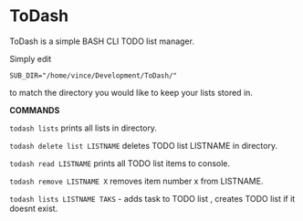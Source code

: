 # ToDash
ToDash is a simple BASH CLI TODO list manager.

Simply edit 

`
SUB_DIR="/home/vince/Development/ToDash/"
`

to match the directory you would like to keep your lists stored in.

**COMMANDS**

`todash lists` prints all lists in directory.

`todash delete list LISTNAME` deletes TODO list LISTNAME in directory.

`todash read LISTNAME` prints all TODO list items to console.

`todash remove LISTNAME X` removes item number x from LISTNAME.

`todash lists LISTNAME TAKS` - adds task to TODO list , creates TODO list if it doesnt exist.  

